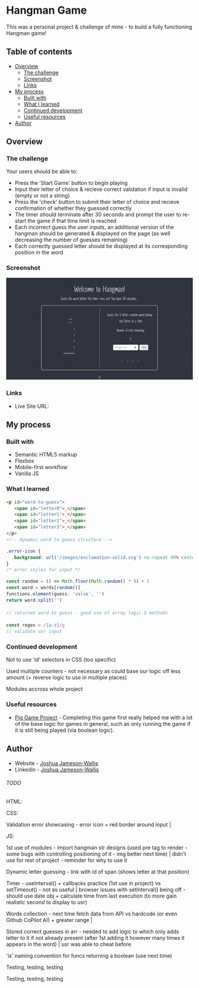 # Hangman Game

This was a personal project & challenge of mine - to build a fully functioning Hangman game!

## Table of contents

-  [Overview](#overview)
   -  [The challenge](#the-challenge)
   -  [Screenshot](#screenshot)
   -  [Links](#links)
-  [My process](#my-process)
   -  [Built with](#built-with)
   -  [What I learned](#what-i-learned)
   -  [Continued development](#continued-development)
   -  [Useful resources](#useful-resources)
-  [Author](#author)

## Overview

### The challenge

Your users should be able to:

-  Press the 'Start Game' button to begin playing
-  Input their letter of choice & recieve correct validation if input is invalid (empty or not a string)
-  Press the 'check' button to submit their letter of choice and recieve confirmation of whether they guessed correctly
-  The timer should terminate after 30 seconds and prompt the user to re-start the game if that time limit is reached
-  Each incorrect guess the user inputs, an additional version of the hangman should be generated & displayed on the page (as well decreasing the number of guesses remaining)
-  Each correctly guessed letter should be displayed at its corresponding position in the word

### Screenshot

![](./Screenshot.png)

### Links

-  Live Site URL:

## My process

### Built with

-  Semantic HTML5 markup
-  Flexbox
-  Mobile-first workflow
-  Vanilla JS

### What I learned

```html
<p id="word-to-guess">
   <span id="letter0">_</span>
   <span id="letter1">_</span>
   <span id="letter2">_</span>
   <span id="letter3">_</span>
</p>
<!-- dynamic word to guess structure -->
```

```css
.error-icon {
   background: url('/images/exclamation-solid.svg') no-repeat 90% center / 4%;
}
/* error styles for input */
```

```js
const random = () => Math.floor(Math.random() * 9) + 1
const word = words[random()]
functions.element(guess, 'value', '')
return word.split('')

// returned word to guess - good use of array logic & methods

const regex = /[a-z]/g
// validate usr input
```

### Continued development

Not to use 'id' selectors in CSS (too specific)

Used multiple counters - not necessary as could base our logic off less amount (+ reverse logic to use in multiple places)

Modules accross whole project

### Useful resources

-  [Pig Game Project](https://www.udemy.com/course/the-complete-javascript-course/) - Completing this game first really helped me with a lot of the base logic for games in general, such as only running the game if it is still being played (via boolean logic).

## Author

-  Website - [Joshua Jameson-Wallis](https://joshuajamesonwallis.com)
-  Linkedin - [Joshua Jameson-Wallis]()

###### TODO

HTML:

CSS:

Validation error showcasing - error icon + red border around input |

JS:

1st use of modules - import hangman str designs (used pre tag to render - some bugs with controlling positioning of it - img better next time) | didn't use for rest of project - reminder for why to use it

Dynamic letter guessing - link with id of span (shows letter at that position)

Timer - useInterval() + callbacks practice (1st use in project) vs setTimeout() - not as useful | browser issues with setInterval() being off - should use date obj + calculate time from last execution (to more gain realistic second to display to usr)

Words collection - next time fetch data from API vs hardcode (or even Github CoPilot AI) + greater range |

Stored correct guesses in arr - needed to add logic to which only adds letter to it if not already present (after 1st adding it however many times it appears in the word) | usr was able to cheat before

'is' naming convention for funcs returning a boolean (use next time)

Testing, testing, testing

Testing, testing, testing
